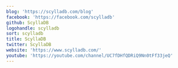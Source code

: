 ```yaml
---
blog: 'https://scylladb.com/blog'
facebook: 'https://facebook.com/scylladb'
github: ScyllaDB
logohandle: scylladb
sort: scylladb
title: ScyllaDB
twitter: ScyllaDB
website: 'https://www.scylladb.com/'
youtube: 'https://youtube.com/channel/UC7fDHfQDRiQ9Nn0tFf33jeQ'
---
```

